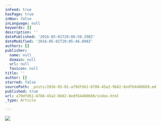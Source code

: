 ```yaml
---
inFeed: true
hasPage: true
inNav: false
inLanguage: null
keywords: []
description: ''
datePublished: '2016-05-01T20:06:50.298Z'
dateModified: '2016-05-01T20:05:46.898Z'
authors: []
publisher:
  name: null
  domain: null
  url: null
  favicon: null
title: ''
author: []
starred: false
sourcePath: _posts/2016-05-01-a79dfd61-8788-45a2-9b82-8edf64480669.md
published: true
url: a79dfd61-8788-45a2-9b82-8edf64480669/index.html
_type: Article

---
```

![](https://the-grid-user-content.s3-us-west-2.amazonaws.com/e262b8ab-45ac-41a6-b534-d98feef5a6f1.jpg)